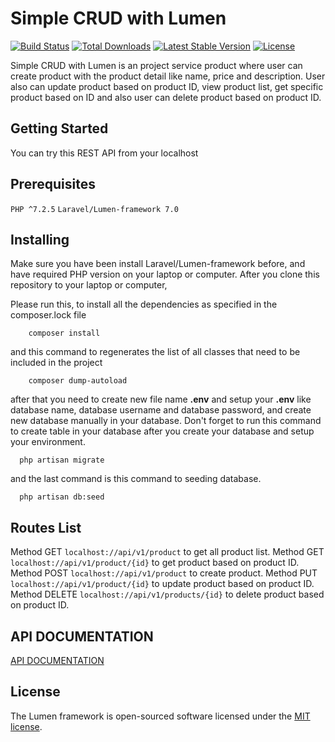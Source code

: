 # Simple CRUD with Lumen

[![Build Status](https://travis-ci.org/laravel/lumen-framework.svg)](https://travis-ci.org/laravel/lumen-framework)
[![Total Downloads](https://poser.pugx.org/laravel/lumen-framework/d/total.svg)](https://packagist.org/packages/laravel/lumen-framework)
[![Latest Stable Version](https://poser.pugx.org/laravel/lumen-framework/v/stable.svg)](https://packagist.org/packages/laravel/lumen-framework)
[![License](https://poser.pugx.org/laravel/lumen-framework/license.svg)](https://packagist.org/packages/laravel/lumen-framework)

Simple CRUD with Lumen is an project service product where user can create product with the product detail like name, price and description. User also can update product based on product ID, view product list, get specific product based on ID and also user can delete product based on product ID.

## Getting Started

You can try this REST API from your localhost


## Prerequisites

```PHP ^7.2.5```
```Laravel/Lumen-framework 7.0```


## Installing

Make sure you have been install Laravel/Lumen-framework before, and have required PHP version on your laptop or computer. 
After you clone this repository to your laptop or computer, 

Please run this, to install all the dependencies as specified in the composer.lock file

        composer install
    
and this command to regenerates the list of all classes that need to be included in the project

        composer dump-autoload

after that you need to create new file name **.env** and setup your **.env** like database name, database username and database password, 
and create new database manually in your database. Don't forget to run this command to create table in your database after you create your database and setup your environment.

      php artisan migrate

and the last command is this command to seeding database.

      php artisan db:seed

## Routes List

Method GET    ```localhost://api/v1/product```       to get all product list.
Method GET    ```localhost://api/v1/product/{id}```  to get product based on product ID.
Method POST   ```localhost://api/v1/product```       to create product.
Method PUT    ```localhost://api/v1/product/{id}```  to update product based on product ID.
Method DELETE ```localhost://api/v1/products/{id}``` to delete product based on product ID.


## API DOCUMENTATION

[API DOCUMENTATION](https://documenter.getpostman.com/view/11108135/TVRj4nbN)


## License

The Lumen framework is open-sourced software licensed under the [MIT license](https://opensource.org/licenses/MIT).
